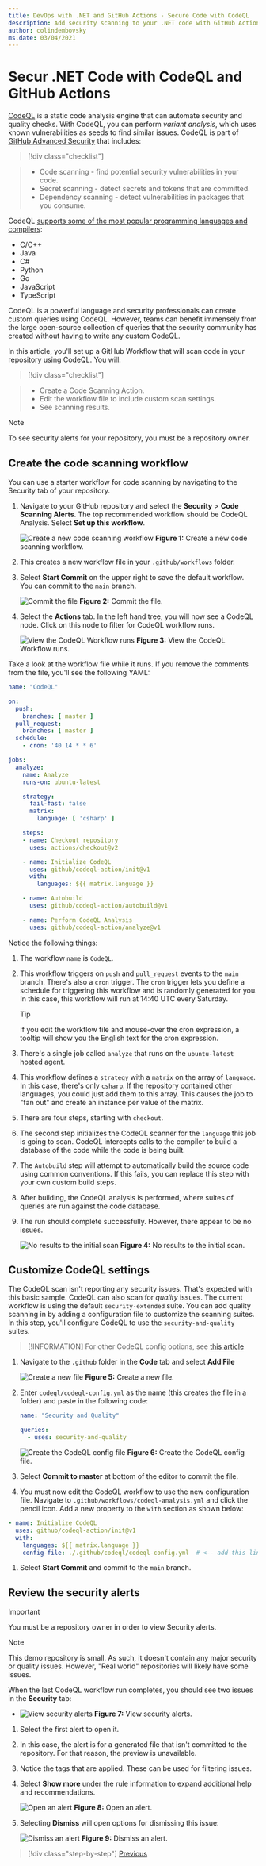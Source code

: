 ```yaml
---
title: DevOps with .NET and GitHub Actions - Secure Code with CodeQL
description: Add security scanning to your .NET code with GitHub Actions and CodeQL
author: colindembovsky
ms.date: 03/04/2021
---
```


# Secur .NET Code with CodeQL and GitHub Actions

[CodeQL](https://codeql.github.com/docs/codeql-overview/about-codeql/) is a static code analysis engine that can automate security and quality checks. With CodeQL, you can perform _variant analysis_, which uses known vulnerabilities as seeds to find similar issues. CodeQL is part of [GitHub Advanced Security](https://docs.github.com/github/getting-started-with-github/about-github-advanced-security) that includes:

> [!div class="checklist"]

> * Code scanning - find potential security vulnerabilities in your code.
> * Secret scanning - detect secrets and tokens that are committed.
> * Dependency scanning - detect vulnerabilities in packages that you consume.

CodeQL [supports some of the most popular programming languages and compilers](https://codeql.github.com/docs/codeql-overview/supported-languages-and-frameworks/):

- C/C++
- Java
- C#
- Python
- Go
- JavaScript
- TypeScript

CodeQL is a powerful language and security professionals can create custom queries using CodeQL. However, teams can benefit immensely from the large open-source collection of queries that the security community has created without having to write any custom CodeQL.

In this article, you'll set up a GitHub Workflow that will scan code in your repository using CodeQL. You will:

> [!div class="checklist"]

> * Create a Code Scanning Action.
> * Edit the workflow file to include custom scan settings.
> * See scanning results.

> [!NOTE]
> To see security alerts for your repository, you must be a repository owner.

## Create the code scanning workflow

You can use a starter workflow for code scanning by navigating to the Security tab of your repository.

1. Navigate to your GitHub repository and select the **Security** > **Code Scanning Alerts**. The top recommended workflow should be CodeQL Analysis. Select **Set up this workflow**.

    ![Create a new code scanning workflow](./media/actions/codeql/setup-workflow.jpg)
    **Figure 1:** Create a new code scanning workflow.

1. This creates a new workflow file in your `.github/workflows` folder.
1. Select **Start Commit** on the upper right to save the default workflow. You can commit to the `main` branch.

    ![Commit the file](./media/actions/codeql/start-commit.jpg)
    **Figure 2:** Commit the file.

1. Select the **Actions** tab. In the left hand tree, you will now see a CodeQL node. Click on this node to filter for CodeQL workflow runs.

    ![View the CodeQL Workflow runs](./media/actions/codeql/codeql-run.jpg)
    **Figure 3:** View the CodeQL Workflow runs.

Take a look at the workflow file while it runs. If you remove the comments from the file, you'll see the following YAML:

```yml
name: "CodeQL"

on:
  push:
    branches: [ master ]
  pull_request:
    branches: [ master ]
  schedule:
    - cron: '40 14 * * 6'

jobs:
  analyze:
    name: Analyze
    runs-on: ubuntu-latest

    strategy:
      fail-fast: false
      matrix:
        language: [ 'csharp' ]

    steps:
    - name: Checkout repository
      uses: actions/checkout@v2

    - name: Initialize CodeQL
      uses: github/codeql-action/init@v1
      with:
        languages: ${{ matrix.language }}

    - name: Autobuild
      uses: github/codeql-action/autobuild@v1

    - name: Perform CodeQL Analysis
      uses: github/codeql-action/analyze@v1
```

Notice the following things:

1. The workflow `name` is `CodeQL`.
1. This workflow triggers on `push` and `pull_request` events to the `main` branch. There's also a `cron` trigger. The `cron` trigger lets you define a schedule for triggering this workflow and is randomly generated for you. In this case, this workflow will run at 14:40 UTC every Saturday.

    > [!TIP]
    > If you edit the workflow file and mouse-over the cron expression, a tooltip will show you the English text for the cron expression.

1. There's a single job called `analyze` that runs on the `ubuntu-latest` hosted agent.
1. This workflow defines a `strategy` with a `matrix` on the array of `language`. In this case, there's only `csharp`. If the repository contained other languages, you could just add them to this array. This causes the job to "fan out" and create an instance per value of the matrix.
1. There are four steps, starting with `checkout`.
1. The second step initializes the CodeQL scanner for the `language` this job is going to scan. CodeQL intercepts calls to the compiler to build a database of the code while the code is being built.
1. The `Autobuild` step will attempt to automatically build the source code using common conventions. If this fails, you can replace this step with your own custom build steps.
1. After building, the CodeQL analysis is performed, where suites of queries are run against the code database.
1. The run should complete successfully. However, there appear to be no issues.

    ![No results to the initial scan](./media/actions/codeql/no-results.jpg)
    **Figure 4:** No results to the initial scan.

## Customize CodeQL settings

The CodeQL scan isn't reporting any security issues. That's expected with this basic sample. CodeQL can also scan for _quality_ issues. The current workflow is using the default `security-extended` suite. You can add quality scanning in by adding a configuration file to customize the scanning suites. In this step, you'll configure CodeQL to use the `security-and-quality` suites.

> [!INFORMATION]
> For other CodeQL config options, see [this article](https://docs.github.com/github/finding-security-vulnerabilities-and-errors-in-your-code/configuring-codeql-code-scanning-in-your-ci-system)

1. Navigate to the `.github` folder in the **Code** tab and select **Add File**

    ![Create a new file](./media/actions/codeql/create-new-file.jpg)
    **Figure 5:** Create a new file.

1. Enter `codeql/codeql-config.yml` as the name (this creates the file in a folder) and paste in the following code:

    ```yml
    name: "Security and Quality"

    queries:
      - uses: security-and-quality
    ```

    ![Create the CodeQL config file](./media/actions/codeql/codeql-config.jpg)
    **Figure 6:** Create the CodeQL config file.

1. Select **Commit to master** at bottom of the editor to commit the file.
1. You must now edit the CodeQL workflow to use the new configuration file. Navigate to `.github/workflows/codeql-analysis.yml` and click the pencil icon. Add a new property to the `with` section as shown below:

  ```yml
  - name: Initialize CodeQL
    uses: github/codeql-action/init@v1
    with:
      languages: ${{ matrix.language }}
      config-file: ./.github/codeql/codeql-config.yml  # <-- add this line
  ```

1. Select **Start Commit** and commit to the `main` branch.

## Review the security alerts

> [!IMPORTANT]
> You must be a repository owner in order to view Security alerts.

> [!NOTE]
> This demo repository is small. As such, it doesn't contain any major security or quality issues. However, "Real world" repositories will likely have some issues.

When the last CodeQL workflow run completes, you should see two issues in the **Security** tab:

- ![View security alerts](./media/actions/codeql/security-alerts.jpg)
**Figure 7:** View security alerts.

1. Select the first alert to open it.
1. In this case, the alert is for a generated file that isn't committed to the repository. For that reason, the preview is unavailable.
1. Notice the tags that are applied. These can be used for filtering issues.
1. Select **Show more** under the rule information to expand additional help and recommendations.

    ![Open an alert](./media/actions/codeql/alert.jpg)
    **Figure 8:** Open an alert.

1. Selecting **Dismiss** will open options for dismissing this issue:

    ![Dismiss an alert](./media/actions/codeql/dismiss.jpg)
    **Figure 9:** Dismiss an alert.

>[!div class="step-by-step"]
>[Previous](actions-deploy.md)
